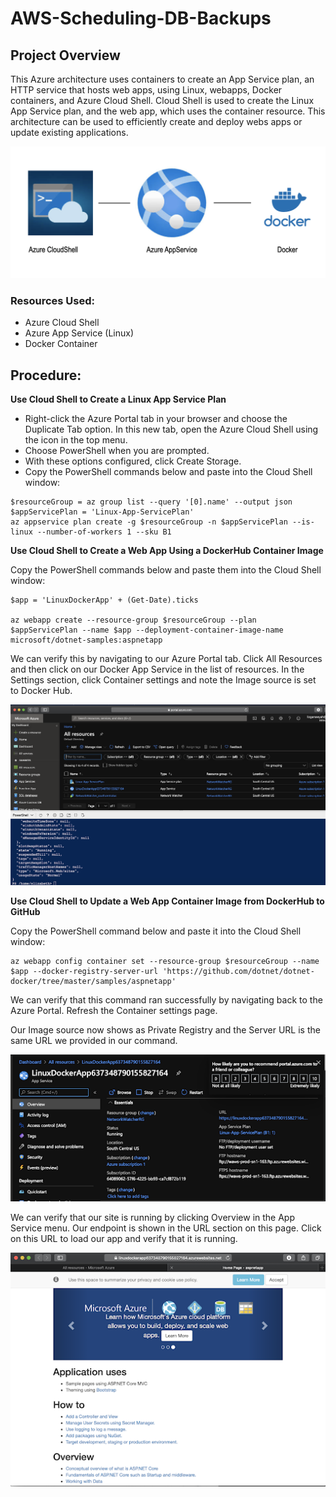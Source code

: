# AWS-Scheduling-DB-Backups

## Project Overview

This Azure architecture uses containers to create an App Service plan, an HTTP service that hosts web apps, using Linux, webapps, Docker containers, and Azure Cloud Shell. Cloud Shell is used to create the Linux App Service plan, and the web app, which uses the container resource. This architecture can be used to efficiently create and deploy webs apps or update existing applications.

![diagram](/img/diagram.png)

### Resources Used:

- Azure Cloud Shell
- Azure App Service (Linux)
- Docker Container

## Procedure:

**Use Cloud Shell to Create a Linux App Service Plan**
- Right-click the Azure Portal tab in your browser and choose the Duplicate Tab option. In this new tab, open the Azure Cloud Shell using the icon in the top menu.
- Choose PowerShell when you are prompted. 
- With these options configured, click Create Storage.
- Copy the PowerShell commands below and paste into the Cloud Shell window:
```markup
$resourceGroup = az group list --query '[0].name' --output json
$appServicePlan = 'Linux-App-ServicePlan'
az appservice plan create -g $resourceGroup -n $appServicePlan --is-linux --number-of-workers 1 --sku B1
```

**Use Cloud Shell to Create a Web App Using a DockerHub Container Image**

Copy the PowerShell commands below and paste them into the Cloud Shell window:
```markup
$app = 'LinuxDockerApp' + (Get-Date).ticks

az webapp create --resource-group $resourceGroup --plan $appServicePlan --name $app --deployment-container-image-name microsoft/dotnet-samples:aspnetapp
```

We can verify this by navigating to our Azure Portal tab. Click All Resources and then click on our Docker App Service in the list of resources. In the Settings section, click Container settings and note the Image source is set to Docker Hub.

![one](/img/one.png) 

**Use Cloud Shell to Update a Web App Container Image from DockerHub to GitHub**

Copy the PowerShell command below and paste it into the Cloud Shell window:
```markup
az webapp config container set --resource-group $resourceGroup --name $app --docker-registry-server-url 'https://github.com/dotnet/dotnet-docker/tree/master/samples/aspnetapp'
```

We can verify that this command ran successfully by navigating back to the Azure Portal. Refresh the Container settings page. 

Our Image source now shows as Private Registry and the Server URL is the same URL we provided in our command.

![two](/img/two.png) 

We can verify that our site is running by clicking Overview in the App Service menu. Our endpoint is shown in the URL section on this page. Click on this URL to load our app and verify that it is running.

![three](/img/three.png) 
